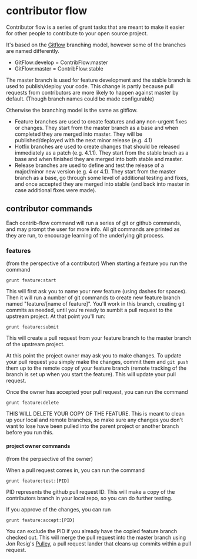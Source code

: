 contributor flow
================

Contributor flow is a series of grunt tasks that are meant to make it easier for other people to contribute to your open source project.

It's based on the [Gitflow](http://nvie.com/posts/a-successful-git-branching-model/) branching model, however some of the branches are named differently.

- GitFlow:develop = ContribFlow:master
- GitFlow:master = ContribFlow:stable

The master branch is used for feature development and the stable branch is used to publish/deploy your code. This change is partly because pull requests from contributors are more likely to happen against master by default. (Though branch names could be made configurable)

Otherwise the branching model is the same as gitflow.
- Feature branches are used to create features and any non-urgent fixes or changes. They start from the master branch as a base and when completed they are merged into master. They will be published/deployed with the next minor release (e.g. 4.1)
- Hotfix branches are used to create changes that should be released immediately as a patch (e.g. 4.1.1). They start from the stable brach as a base and when finished they are merged into both stable and master.
- Release branches are used to define and test the release of a major/minor new version (e.g. 4 or 4.1). They start from the master branch as a base, go through some level of additional testing and fixes, and once accepted they are merged into stable (and back into master in case additional fixes were made).

## contributor commands

Each contrib-flow command will run a series of git or github commands, and may prompt the user for more info. All git commands are printed as they are run, to encourage learning of the underlying git process.

### features
(from the perspective of a contributor)
When starting a feature you run the command

    grunt feature:start

This will first ask you to name your new feature (using dashes for spaces). Then it will run a number of git commands to create new feature branch named "feature/[name of feature]". You'll work in this branch, creating git commits as needed, until you're ready to sumbit a pull request to the upstream project. At that point you'll run:

    grunt feature:submit

This will create a pull request from your feature branch to the master branch of the upstream project.

At this point the project owner may ask you to make changes. To update your pull request you simply make the changes, commit them and `git push` them up to the remote copy of your feature branch (remote tracking of the branch is set up when you start the feature). This will update your pull request.

Once the owner has accepted your pull request, you can run the command

    grunt feature:delete

THIS WILL DELETE YOUR COPY OF THE FEATURE. This is meant to clean up your local and remote branches, so make sure any changes you don't want to lose have been pulled into the parent project or another branch before you run this.

#### project owner commands
(from the perpsective of the owner)

When a pull request comes in, you can run the command

    grunt feature:test:[PID]

PID represents the github pull request ID. This will make a copy of the contributors branch in your local repo, so you can do further testing.

If you approve of the changes, you can run

    grunt feature:accept:[PID]

You can exclude the PID if you already have the copied feature branch checked out. This will merge the pull request into the master branch using Jon Resig's [Pulley](https://github.com/jeresig/pulley), a pull request lander that cleans up commits within a pull request.
